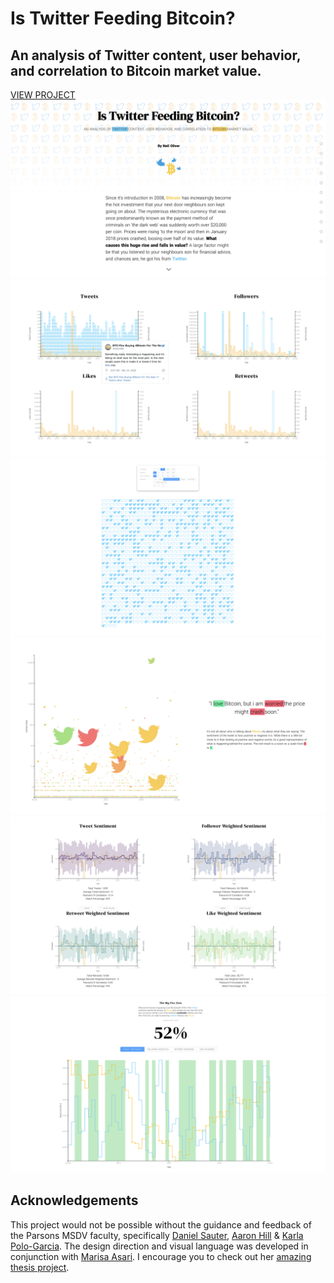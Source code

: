 # Is Twitter Feeding Bitcoin?
## An analysis of Twitter content, user behavior, and correlation to Bitcoin market value.
[VIEW PROJECT](http://neiloliver.co/influence)
![](./preview.png)
![](./1.png)
![](./2.png)
![](./3.png)
![](./4.png)
![](./5.png)


## Acknowledgements
This project would not be possible without the guidance and feedback of the Parsons MSDV faculty, specifically [Daniel Sauter](https://github.com/danielsauter), [Aaron Hill](https://github.com/aaronxhill) & [Karla Polo-Garcia](https://github.com/KayPolo).
The design direction and visual language was developed in conjunction with [Marisa Asari](https://github.com/marisaruizasari). I encourage you to check out her [amazing thesis project](https://weaponsofmassinjustice.netlify.app).

